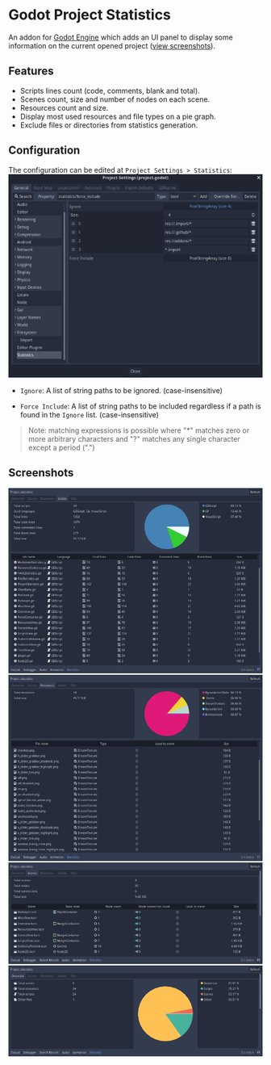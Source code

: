 # Godot Project Statistics

An addon for [Godot Engine](https://github.com/godotengine/godot/) which adds an UI panel to display some information on the current opened project ([view screenshots](#screenshots)).

## Features

* Scripts lines count (code, comments, blank and total).
* Scenes count, size and number of nodes on each scene.
* Resources count and size.
* Display most used resources and file types on a pie graph.
* Exclude files or directories from statistics generation.

## Configuration

The configuration can be edited at `Project Settings > Statistics`:
![Configuration](./addons/project-statistics/screenshots/configuration.png)

* `Ignore`: A list of string paths to be ignored. (case-insensitive)

* `Force Include`: A list of string paths to be included regardless if a path is found in the `Ignore` list. (case-insensitive)

> Note: matching expressions is possible where "*" matches zero or more arbitrary characters and "?" matches any single character except a period (".")

## Screenshots

![Scripts tab](./addons/project-statistics/screenshots/scripts_tab.png)
![Resources tab](./addons/project-statistics/screenshots/resources_tab.png)
![Scenes tab](./addons/project-statistics/screenshots/scenes_tab.png)
![Overview tab](./addons/project-statistics/screenshots/overview_tab.png)